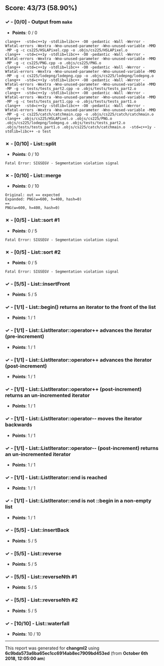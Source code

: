 


## Score: 43/73 (58.90%)


### ✓ - [0/0] - Output from `make`

- **Points**: 0 / 0


```
clang++  -std=c++1y -stdlib=libc++ -O0 -pedantic -Wall -Werror -Wfatal-errors -Wextra -Wno-unused-parameter -Wno-unused-variable -MMD -MP -g -c cs225/HSLAPixel.cpp -o .objs/cs225/HSLAPixel.o
clang++  -std=c++1y -stdlib=libc++ -O0 -pedantic -Wall -Werror -Wfatal-errors -Wextra -Wno-unused-parameter -Wno-unused-variable -MMD -MP -g -c cs225/PNG.cpp -o .objs/cs225/PNG.o
clang++  -std=c++1y -stdlib=libc++ -O0 -pedantic -Wall -Werror -Wfatal-errors -Wextra -Wno-unused-parameter -Wno-unused-variable -MMD -MP -g -c cs225/lodepng/lodepng.cpp -o .objs/cs225/lodepng/lodepng.o
clang++  -std=c++1y -stdlib=libc++ -O0 -pedantic -Wall -Werror -Wfatal-errors -Wextra -Wno-unused-parameter -Wno-unused-variable -MMD -MP -g -c tests/tests_part2.cpp -o .objs/tests/tests_part2.o
clang++  -std=c++1y -stdlib=libc++ -O0 -pedantic -Wall -Werror -Wfatal-errors -Wextra -Wno-unused-parameter -Wno-unused-variable -MMD -MP -g -c tests/tests_part1.cpp -o .objs/tests/tests_part1.o
clang++  -std=c++1y -stdlib=libc++ -O0 -pedantic -Wall -Werror -Wfatal-errors -Wextra -Wno-unused-parameter -Wno-unused-variable -MMD -MP -g -c cs225/catch/catchmain.cpp -o .objs/cs225/catch/catchmain.o
clang++ .objs/cs225/HSLAPixel.o .objs/cs225/PNG.o .objs/cs225/lodepng/lodepng.o .objs/tests/tests_part2.o .objs/tests/tests_part1.o .objs/cs225/catch/catchmain.o  -std=c++1y -stdlib=libc++ -o test

```


### ✗ - [0/10] - List::split

- **Points**: 0 / 10


```
Fatal Error: SIGSEGV - Segmentation violation signal
```


### ✗ - [0/10] - List::merge

- **Points**: 0 / 10


```
Original: out == expected
Expanded: PNG(w=600, h=400, hash=0)
==
PNG(w=600, h=400, hash=0)
```


### ✗ - [0/5] - List::sort #1

- **Points**: 0 / 5


```
Fatal Error: SIGSEGV - Segmentation violation signal
```


### ✗ - [0/5] - List::sort #2

- **Points**: 0 / 5


```
Fatal Error: SIGSEGV - Segmentation violation signal
```


### ✓ - [5/5] - List::insertFront

- **Points**: 5 / 5





### ✓ - [1/1] - List::begin() returns an iterator to the front of the list

- **Points**: 1 / 1





### ✓ - [1/1] - List::ListIterator::operator++ advances the iterator (pre-increment)

- **Points**: 1 / 1





### ✓ - [1/1] - List::ListIterator::operator++ advances the iterator (post-increment)

- **Points**: 1 / 1





### ✓ - [1/1] - List::ListIterator::operator++ (post-increment) returns an un-incremented iterator

- **Points**: 1 / 1





### ✓ - [1/1] - List::ListIterator::operator-- moves the iterator backwards

- **Points**: 1 / 1





### ✓ - [1/1] - List::ListIterator::operator-- (post-increment) returns an un-incremented iterator

- **Points**: 1 / 1





### ✓ - [1/1] - List::ListIterator::end is reached

- **Points**: 1 / 1





### ✓ - [1/1] - List::ListIterator::end is not ::begin in a non-empty list

- **Points**: 1 / 1





### ✓ - [5/5] - List::insertBack

- **Points**: 5 / 5





### ✓ - [5/5] - List::reverse

- **Points**: 5 / 5





### ✓ - [5/5] - List::reverseNth #1

- **Points**: 5 / 5





### ✓ - [5/5] - List::reverseNth #2

- **Points**: 5 / 5





### ✓ - [10/10] - List::waterfall

- **Points**: 10 / 10





---

This report was generated for **changml2** using **6c9bda573a6ba65ec1cc6914ab8ec7909bd453ed** (from **October 6th 2018, 12:05:00 am**)
